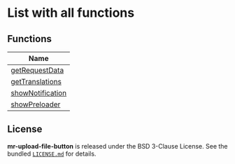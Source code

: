 # List with all functions

## Functions

| Name                                                                                      |
| ------------------------------------------------------------------------------------------|
| [getRequestData](functions/get-request-data.md)                                                 | 
| [getTranslations](functions/get-translations.md)                                               | 
| [showNotification](functions/show-notification.md)                                                 | 
| [showPreloader](functions/show-preloader.md)        

## License

**mr-upload-file-button** is released under the BSD 3-Clause License. See the bundled [`LICENSE.md`](/LICENSE.md) for details.